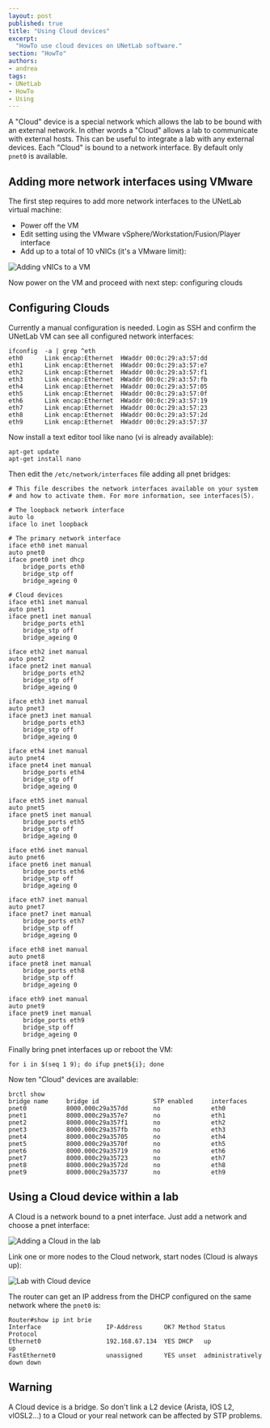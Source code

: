 ```yaml
---
layout: post
published: true
title: "Using Cloud devices"
excerpt:
  "HowTo use cloud devices on UNetLab software."
section: "HowTo"
authors:
- andrea
tags:
- UNetLab
- HowTo
- Using
---
```

A "Cloud" device is a special network which allows the lab to be bound with an external network. In other words a "Cloud" allows a lab to communicate with external hosts. This can be useful to integrate a lab with any external devices. Each "Cloud" is bound to a network interface. By default only `pnet0` is available.

## Adding more network interfaces using VMware

The first step requires to add more network interfaces to the UNetLab virtual machine:

* Power off the VM
* Edit setting using the VMware vSphere/Workstation/Fusion/Player interface
* Add up to a total of 10 vNICs (it's a VMware limit):

![Adding vNICs to a VM](/images/posts/2014/11/cloud-1.png "Adding vNICs to a VM")

Now power on the VM and proceed with next step: configuring clouds

## Configuring Clouds

Currently a manual configuration is needed. Login as SSH and confirm the UNetLab VM can see all configured network interfaces:

~~~
ifconfig  -a | grep ^eth
eth0      Link encap:Ethernet  HWaddr 00:0c:29:a3:57:dd
eth1      Link encap:Ethernet  HWaddr 00:0c:29:a3:57:e7
eth2      Link encap:Ethernet  HWaddr 00:0c:29:a3:57:f1
eth3      Link encap:Ethernet  HWaddr 00:0c:29:a3:57:fb
eth4      Link encap:Ethernet  HWaddr 00:0c:29:a3:57:05
eth5      Link encap:Ethernet  HWaddr 00:0c:29:a3:57:0f
eth6      Link encap:Ethernet  HWaddr 00:0c:29:a3:57:19
eth7      Link encap:Ethernet  HWaddr 00:0c:29:a3:57:23
eth8      Link encap:Ethernet  HWaddr 00:0c:29:a3:57:2d
eth9      Link encap:Ethernet  HWaddr 00:0c:29:a3:57:37
~~~

Now install a text editor tool like nano (vi is already available):

~~~
apt-get update
apt-get install nano
~~~

Then edit the `/etc/network/interfaces` file adding all pnet bridges:

~~~
# This file describes the network interfaces available on your system
# and how to activate them. For more information, see interfaces(5).

# The loopback network interface
auto lo
iface lo inet loopback

# The primary network interface
iface eth0 inet manual
auto pnet0
iface pnet0 inet dhcp
    bridge_ports eth0
    bridge_stp off
    bridge_ageing 0

# Cloud devices
iface eth1 inet manual
auto pnet1
iface pnet1 inet manual
    bridge_ports eth1
    bridge_stp off
    bridge_ageing 0

iface eth2 inet manual
auto pnet2
iface pnet2 inet manual
    bridge_ports eth2
    bridge_stp off
    bridge_ageing 0

iface eth3 inet manual
auto pnet3
iface pnet3 inet manual
    bridge_ports eth3
    bridge_stp off
    bridge_ageing 0

iface eth4 inet manual
auto pnet4
iface pnet4 inet manual
    bridge_ports eth4
    bridge_stp off
    bridge_ageing 0

iface eth5 inet manual
auto pnet5
iface pnet5 inet manual
    bridge_ports eth5
    bridge_stp off
    bridge_ageing 0

iface eth6 inet manual
auto pnet6
iface pnet6 inet manual
    bridge_ports eth6
    bridge_stp off
    bridge_ageing 0

iface eth7 inet manual
auto pnet7
iface pnet7 inet manual
    bridge_ports eth7
    bridge_stp off
    bridge_ageing 0

iface eth8 inet manual
auto pnet8
iface pnet8 inet manual
    bridge_ports eth8
    bridge_stp off
    bridge_ageing 0

iface eth9 inet manual
auto pnet9
iface pnet9 inet manual
    bridge_ports eth9
    bridge_stp off
    bridge_ageing 0
~~~

Finally bring pnet interfaces up or reboot the VM:

~~~
for i in $(seq 1 9); do ifup pnet${i}; done
~~~

Now ten "Cloud" devices are available:

~~~
brctl show
bridge name     bridge id               STP enabled     interfaces
pnet0           8000.000c29a357dd       no              eth0
pnet1           8000.000c29a357e7       no              eth1
pnet2           8000.000c29a357f1       no              eth2
pnet3           8000.000c29a357fb       no              eth3
pnet4           8000.000c29a35705       no              eth4
pnet5           8000.000c29a3570f       no              eth5
pnet6           8000.000c29a35719       no              eth6
pnet7           8000.000c29a35723       no              eth7
pnet8           8000.000c29a3572d       no              eth8
pnet9           8000.000c29a35737       no              eth9
~~~

## Using a Cloud device within a lab

A Cloud is a network bound to a pnet interface. Just add a network and choose a pnet interface:

![Adding a Cloud in the lab](/images/posts/2014/11/cloud-2.png "Adding a Cloud in the lab")

Link one or more nodes to the Cloud network, start nodes (Cloud is always up):

![Lab with Cloud device](/images/posts/2014/11/cloud-3.png "Lab with Cloud device")

The router can get an IP address from the DHCP configured on the same network where the `pnet0` is:

~~~
Router#show ip int brie
Interface                  IP-Address      OK? Method Status                Protocol
Ethernet0                  192.168.67.134  YES DHCP   up                    up
FastEthernet0              unassigned      YES unset  administratively down down
~~~

## Warning

A Cloud device is a bridge. So don't link a L2 device (Arista, IOS L2, vIOSL2...) to a Cloud or your real network can be affected by STP problems.
